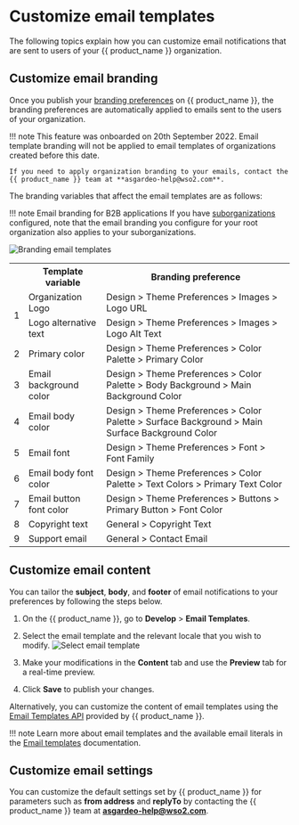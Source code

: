 # Customize email templates

The following topics explain how you can customize email notifications that are sent to users of your {{ product_name }} organization.

## Customize email branding

Once you publish your [branding preferences](../../guides/branding/configure-ui-branding/#general-preferences) on {{ product_name }}, the branding preferences are automatically applied to emails sent to the users of your organization.

!!! note
    This feature was onboarded on 20th September 2022. Email template branding will not be applied to email templates of organizations created before this date.

    If you need to apply organization branding to your emails, contact the {{ product_name }} team at **asgardeo-help@wso2.com**.


The branding variables that affect the email templates are as follows:

!!! note Email branding for B2B applications
    If you have [ suborganizations ](../../guides/organization-management/manage-b2b-organizations/manage-suborganizations/) configured, note that the email branding you configure for your root organization also applies to your suborganizations.

![Branding email templates](../../assets/img/guides/branding/email-branding.png)

<table>
    <tr>
        <th></th>
        <th>Template variable</th>
        <th>Branding preference</th>
    </tr>
    <tr>
        <td rowspan="2">1</td>
        <td>Organization Logo</td>
        <td>Design > Theme Preferences > Images > Logo URL</td>
    </tr>
    <tr>
        <td>Logo alternative text</td>
        <td>Design > Theme Preferences > Images > Logo Alt Text</td>
    </tr>
    <tr>
        <td>2</td>
        <td>Primary color</td>
        <td>Design > Theme Preferences > Color Palette > Primary Color</td>
    </tr>
    <tr>
        <td>3</td>
        <td>Email background color</td>
        <td>Design > Theme Preferences > Color Palette > Body Background > Main Background Color</td>
    </tr>
    <tr>
        <td>4</td>
        <td>Email body color</td>
        <td>Design > Theme Preferences > Color Palette > Surface Background > Main Surface Background Color</td>
    </tr>
    <tr>
        <td>5</td>
        <td>Email font</code></td>
        <td>Design > Theme Preferences > Font > Font Family</td>
    </tr>
    <tr>
        <td>6</td>
        <td>Email body font color</td>
        <td>Design > Theme Preferences > Color Palette > Text Colors > Primary Text Color</td>
    </tr>
    <tr>
        <td>7</td>
        <td>Email button font color</td>
        <td>Design > Theme Preferences > Buttons > Primary Button > Font Color</td>
    </tr>
    <tr>
        <td>8</td>
        <td>Copyright text</td>
        <td>General > Copyright Text</td>
    </tr>
    <tr>
        <td>9</td>
        <td>Support email</td>
        <td>General > Contact Email</td>
    </tr>
</table>


## Customize email content

You can tailor the **subject**, **body**, and **footer** of email notifications to your preferences by following the steps below.

1. On the {{ product_name }}, go to **Develop** > **Email Templates**.
2. Select the email template and the relevant locale that you wish to modify.
    ![Select email template](../../assets/img/guides/branding/select-email-template.png)

3. Make your modifications in the **Content** tab and use the **Preview** tab for a real-time preview.

4. Click **Save** to publish your changes.

Alternatively, you can customize the content of email templates using the [Email Templates API](../../apis/email-template/) provided by {{ product_name }}.

!!! note
    Learn more about email templates and the available email literals in the [Email templates](../../references/email-templates/) documentation.

## Customize email settings

You can customize the default settings set by {{ product_name }} for parameters such as **from address** and **replyTo** by contacting the {{ product_name }} team at **asgardeo-help@wso2.com**.


